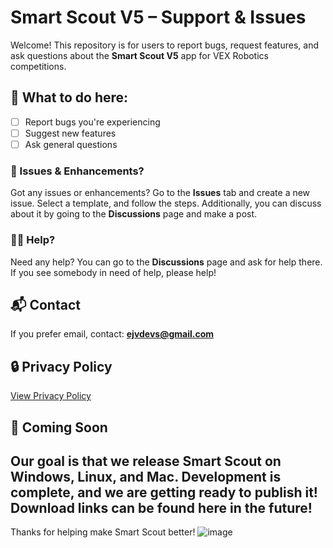 # Smart Scout V5 – Support & Issues
Welcome! This repository is for users to report bugs, request features, and ask questions about the **Smart Scout V5** app for VEX Robotics competitions.

## 🔧 What to do here:
- [ ] Report bugs you're experiencing
- [ ] Suggest new features
- [ ] Ask general questions

### 🐛 Issues & Enhancements?
Got any issues or enhancements? Go to the **Issues** tab and create a new issue. Select a template, and follow the steps. Additionally, you can discuss about it by going to the **Discussions** page and make a post.

### 🤷‍♂️ Help?
Need any help? You can go to the **Discussions** page and ask for help there. If you see somebody in need of help, please help!

## 📬 Contact
If you prefer email, contact: **ejvdevs@gmail.com**

## 🔒 Privacy Policy
[View Privacy Policy](https://docs.google.com/document/d/e/2PACX-1vQYerIUdQPwHlhUUu_9oYptk7HFg7YIrzqefwW5Arw2QF9uNaxtdU66IDws_g7sQCNQUmLtLeazooEc/pub)

## 👀 Coming Soon
Our goal is that we release Smart Scout on Windows, Linux, and Mac. Development is complete, and we are getting ready to publish it! Download links can be found here in the future!
---

Thanks for helping make Smart Scout better!
![image](https://github.com/user-attachments/assets/0b1803e9-2efe-460f-9c98-e96ee0ccba09)

